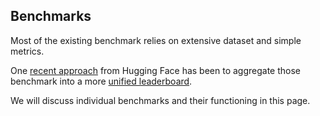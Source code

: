 ## Benchmarks

Most of the existing benchmark relies on extensive dataset and simple metrics.

One [recent approach](https://arxiv.org/abs/2404.05904)  from Hugging Face has been to aggregate those benchmark into a more [unified leaderboard](https://huggingface.co/spaces/open-llm-leaderboard/open_llm_leaderboard#/).

We will discuss individual benchmarks and their functioning in this page. 